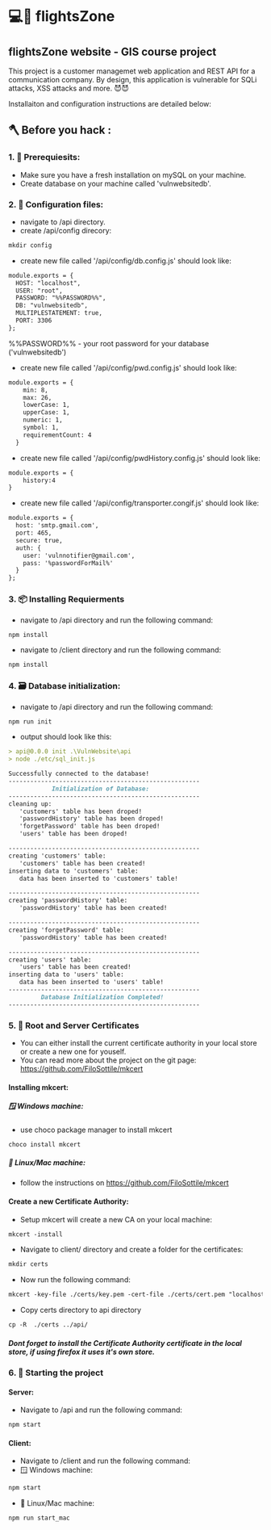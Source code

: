 # 💻📱 flightsZone 
## flightsZone website - GIS course project
This project is a customer managemet web application and REST API for a communication company.
By design, this application is vulnerable for SQLi attacks, XSS attacks and more. 😈😈

Installaiton and configuration instructions are detailed below:


## 🪓 Before you hack :
### 1. 🧰 Prerequiesits: 
* Make sure you have a fresh installation on mySQL on your machine.
* Create database on your machine called 'vulnwebsitedb'.

### 2. 🔧 Configuration files:
* navigate to /api directory.
* create /api/config direcory: 
```md
mkdir config
```
* create new file called '/api/config/db.config.js'
should look like:

```md
module.exports = {
  HOST: "localhost",
  USER: "root",
  PASSWORD: "%%PASSWORD%%",
  DB: "vulnwebsitedb",
  MULTIPLESTATEMENT: true,
  PORT: 3306
};
```
%%PASSWORD%% - your root password for your database ('vulnwebsitedb')

* create new file called '/api/config/pwd.config.js'
should look like:
```md
module.exports = {
    min: 8,
    max: 26,
    lowerCase: 1,
    upperCase: 1,
    numeric: 1,
    symbol: 1,
    requirementCount: 4
  }
```
* create new file called '/api/config/pwdHistory.config.js'
should look like:
```md
module.exports = {
    history:4
}
```
* create new file called '/api/config/transporter.congif.js'
should look like:
```md
module.exports = {
  host: 'smtp.gmail.com',
  port: 465,
  secure: true,
  auth: {
    user: 'vulnnotifier@gmail.com',
    pass: '%passwordForMail%'
  }
};
```


### 3. 📦 Installing Requierments 
* navigate to /api directory and run the following command:
```md
npm install
```
* navigate to /client directory and run the following command:
```md
npm install
```


### 4. 🗃️ Database initialization:
* navigate to /api directory and run the following command:
```md
npm run init
```
* output should look like this:
```md
> api@0.0.0 init .\VulnWebsite\api
> node ./etc/sql_init.js

Successfully connected to the database!
-----------------------------------------------------
            Initialization of Database:
-----------------------------------------------------
cleaning up:
   'customers' table has been droped!
   'passwordHistory' table has been droped!
   'forgetPassword' table has been droped!
   'users' table has been droped!

-----------------------------------------------------
creating 'customers' table:
   'customers' table has been created!
inserting data to 'customers' table:
   data has been inserted to 'customers' table!

-----------------------------------------------------
creating 'passwordHistory' table:
   'passwordHistory' table has been created!

-----------------------------------------------------
creating 'forgetPassword' table:
   'passwordHistory' table has been created!

-----------------------------------------------------
creating 'users' table:
   'users' table has been created!
inserting data to 'users' table:
   data has been inserted to 'users' table!
-----------------------------------------------------
         Database Initialization Completed!
-----------------------------------------------------
``` 
### 5. 📜 Root and Server Certificates

* You can either install the current certificate authority in your local store or create a new one for youself.
* You can read more about the project on the git page: https://github.com/FiloSottile/mkcert

#### Installing mkcert:
##### 🪟 Windows machine:
* use choco package manager to install mkcert
```md
choco install mkcert
```
##### 🐧 Linux/Mac machine:
* follow the instructions on https://github.com/FiloSottile/mkcert

#### Create a new Certificate Authority:
* Setup mkcert will create a new CA on your local machine:
```md
mkcert -install
```
* Navigate to client/ directory and create a folder for the certificates:
```md
mkdir certs
```
* Now run the following command:
```md
mkcert -key-file ./certs/key.pem -cert-file ./certs/cert.pem "localhost"
```
* Copy certs directory to api directory
```md
cp -R  ./certs ../api/
```


##### Dont forget to install the Certificate Authority certificate in the local store, if using firefox it uses it's own store.

### 6. 🎯 Starting the project
#### Server:
* Navigate to /api and run the following command:
```md
npm start
```
#### Client:
* Navigate to /client and run the following command:
* 🪟 Windows machine:
```md
npm start
```
* 🐧 Linux/Mac machine:
```md
npm run start_mac
```
